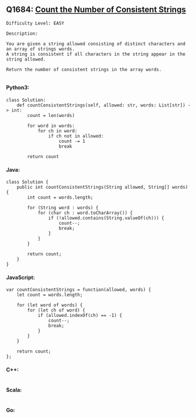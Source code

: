 ## Q1684: [Count the Number of Consistent Strings](https://leetcode.com/problems/count-the-number-of-consistent-strings/)

```
Difficulty Level: EASY
```

```
Description:

You are given a string allowed consisting of distinct characters and an array of strings words.
A string is consistent if all characters in the string appear in the string allowed.

Return the number of consistent strings in the array words.


```

#### Python3:

```
class Solution:
    def countConsistentStrings(self, allowed: str, words: List[str]) -> int:
        count = len(words)

        for word in words:
            for ch in word:
                if ch not in allowed:
                    count -= 1
                    break

        return count
```

#### Java:

```
class Solution {
    public int countConsistentStrings(String allowed, String[] words) {
        int count = words.length;

        for (String word : words) {
            for (char ch : word.toCharArray()) {
                if (!allowed.contains(String.valueOf(ch))) {
                    count--;
                    break;
                }
            }
        }

        return count;
    }
}
```

#### JavaScript:

```
var countConsistentStrings = function(allowed, words) {
    let count = words.length;

    for (let word of words) {
        for (let ch of word) {
            if (allowed.indexOf(ch) == -1) {
                count--;
                break;
            }
        }
    }

    return count;
};
```

#### C++:

```

```

#### Scala:

```

```

#### Go:

```

```